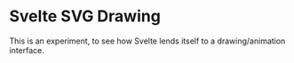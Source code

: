 # Svelte SVG Drawing

This is an experiment, to see how Svelte lends itself to a drawing/animation interface.
